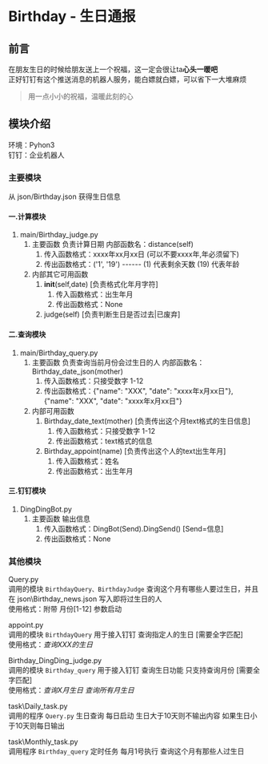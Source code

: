 # Birthday - 生日通报

## 前言
在朋友生日的时候给朋友送上一个祝福，这一定会很让ta**心头一暖吧**<br/>
正好钉钉有这个推送消息的机器人服务，能白嫖就白嫖，可以省下一大堆麻烦
> 用一点小小的祝福，温暖此刻的心

## 模块介绍
环境：Pyhon3<br/>
钉钉：企业机器人

### **主要模块**<br/>
从 json/Birthday.json 获得生日信息

#### 一.计算模块
1. main/Birthday_judge.py
    1. 主要函数  负责计算日期  内部函数名：distance(self)
        1. 传入函数格式：xxxx年xx月xx日 (可以不要xxxx年,年必须留下)
        2. 传出函数格式：('1', '19')  ------ (1) 代表剩余天数 (19) 代表年龄
    2. 内部其它可用函数
        1. __init__(self,date) [负责格式化年月字符]
            1. 传入函数格式：出生年月
            2. 传出函数格式：None
        2. judge(self) [负责判断生日是否过去|已废弃]

#### 二.查询模块
1. main/Birthday_query.py
    1. 主要函数 负责查询当前月份会过生日的人 内部函数名：Birthday_date_json(mother)
        1. 传入函数格式：只接受数字 1-12
        2. 传出函数格式：{"name": "XXX", "date": "xxxx年x月xx日"},{"name": "XXX", "date": "xxxx年x月xx日"}
    2. 内部可用函数
        1. Birthday_date_text(mother) [负责传出这个月text格式的生日信息]
            1. 传入函数格式：只接受数字 1-12
            2. 传出函数格式：text格式的信息
        2. Birthday_appoint(name) [负责传出这个人的text出生年月]
            1. 传入函数格式：姓名
            2. 传出函数格式：出生年月

#### 三.钉钉模块
1. DingDingBot.py
    1. 主要函数 输出信息
        1. 传入函数格式：DingBot(Send).DingSend()  [Send=信息]
        2. 传出函数格式：None

### **其他模块**<br/>
Query.py<br/>
调用的模块
```BirthdayQuery、BirthdayJudge```
查询这个月有哪些人要过生日，并且在 json\Birthday_news.json 写入即将过生日的人<br/>
使用格式：附带 月份[1-12] 参数启动<br/>

appoint.py<br/>
调用的模块
```BirthdayQuery```
用于接入钉钉 查询指定人的生日 [需要全字匹配]<br/>
使用格式：*查询XXX的生日*  

Birthday_DingDing_judge.py<br/>
调用的模块
```Birthday_query```
用于接入钉钉 查询生日功能 只支持查询月份 [需要全字匹配]<br/>
使用格式：*查询X月生日* *查询所有月生日*

task\Daily_task.py<br/>
调用的程序
```Query.py```
生日查询 每日启动 生日大于10天则不输出内容 如果生日小于10天则每日输出

task\Monthly_task.py<br/>
调用程序
```Birthday_query```
定时任务 每月1号执行 查询这个月有那些人过生日